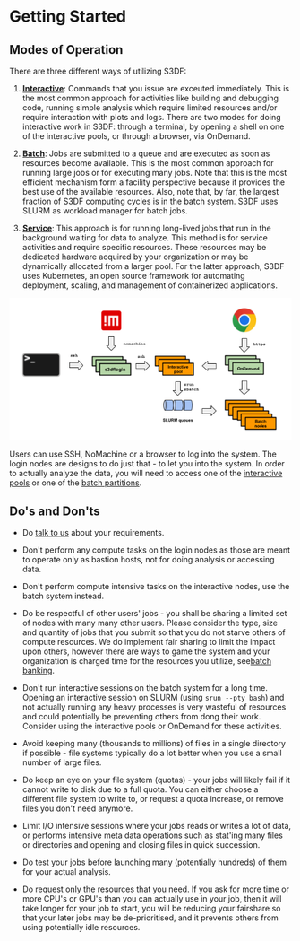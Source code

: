 # Getting Started

## Modes of Operation

There are three different ways of utilizing S3DF:

1. [**Interactive**](interactive-compute.md): Commands that you issue are exceuted immediately. This is the most common approach for activities like building and debugging code, running simple analysis which require limited resources and/or require interaction with plots and logs. There are two modes for doing interactive work in S3DF: through a terminal, by opening a shell on one of the interactive pools, or through a browser, via OnDemand.

2. [**Batch**](batch-compute.md): Jobs are submitted to a queue and are executed as soon as resources become available. This is the most common approach for running large jobs or for executing many jobs. Note that this is the most efficient mechanism form a facility perspective because it provides the best use of the available resources. Also, note that, by far, the largest fraction of S3DF computing cycles is in the batch system. S3DF uses SLURM as workload manager for batch jobs.

3. [**Service**](service-compute.md): This approach is for running long-lived jobs that run in the background waiting for data to analyze. This method is for service activities and require specific resources. These resources may be dedicated hardware acquired by your organization or may be dynamically allocated from a larger pool. For the latter approach, S3DF uses Kubernetes, an open source framework for automating deployment, scaling, and management of containerized applications. 

![S3DF users view](assets/S3DF_users_view.png)

Users can use SSH, NoMachine or a browser to log into the system. The login nodes are designs to do just that - to let you into the system. In order to actually analyze the data, you will need to access one of the [interactive pools](interactive-compute.md) or one of the [batch partitions](batch-compute.md).


## Do's and Don'ts

- Do [talk to us](contact-us.md) about your requirements.

- Don't perform any compute tasks on the login nodes as those are meant to operate only as bastion hosts, not for doing analysis or accessing data. 

- Don't perform compute intensive tasks on the interactive nodes, use the batch system instead. 

- Do be respectful of other users' jobs - you shall be sharing a limited set of nodes with many many other users. Please consider the type, size and quantity of jobs that you submit so that you do not starve others of compute resources. We do implement fair sharing to limit the impact upon others, however there are ways to game the system and your organization is charged time for the resources you utilize, see[batch banking](batch-compute.md#banking).

- Don't run interactive sessions on the batch system for a long time. Opening an interactive session on SLURM (using `srun --pty bash`) and not actually running any heavy processes is very wasteful of resources and could potentially be preventing others from dong their work. Consider using the interactive pools or OnDemand for these activities.

- Avoid keeping many (thousands to millions) of files in a single directory if possible - file systems typically do a lot better when you use a small number of large files.

- Do keep an eye on your file system (quotas) - your jobs will likely fail if it cannot write to disk due to a full quota. You can either choose a different file system to write to, or request a quota increase, or remove files you don't need anymore.

- Limit I/O intensive sessions where your jobs reads or writes a lot of data, or performs intensive meta data operations such as stat'ing many files or directories and opening and closing files in quick succession.

- Do test your jobs before launching many (potentially hundreds) of them for your actual analysis.

- Do request only the resources that you need. If you ask for more time or more CPU's or GPU's than you can actually use in your job, then it will take longer for your job to start, you will be reducing your fairshare so that your later jobs may be de-prioritised, and it prevents others from using potentially idle resources.

